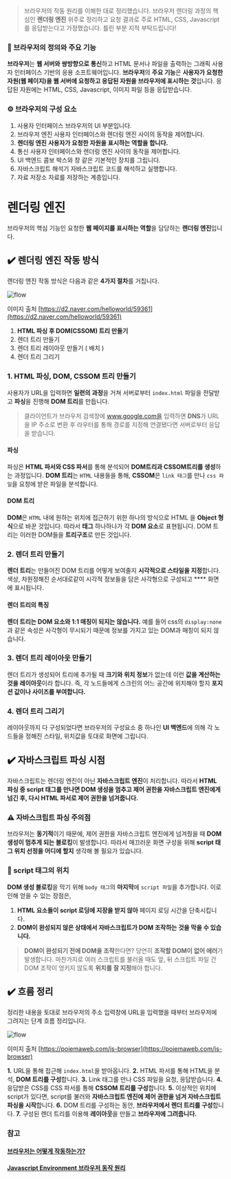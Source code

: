 > 브라우저의 작동 원리를 이해한 대로 정리했습니다.
> 브라우저 렌더링 과정의 핵심인 **렌더링 엔진** 위주로 정리하고 요청 결과로 주로 HTML, CSS, Javascript를 응답받는다고 가정했습니다.
> 틀린 부분 지적 부탁드립니다!

### 📄 브라우저의 정의와 주요 기능

**브라우저**는 **웹 서버와 쌍방향으로 통신**하고 HTML 문서나 파일을 출력하는 그래픽 사용자 인터페이스 기반의 응용 소프트웨어입니다.
**브라우저**의 **주요 기능**은 **사용자가 요청한 자원(웹 페이지)을 웹 서버에 요청하고 응답된 자원을 브라우저에 표시하는 것**입니다.
응답된 자원에는 HTML, CSS, Javascript, 이미지 파일 등을 응답받습니다.

### ⚙️ 브라우저의 구성 요소

1. 사용자 인터페이스
   브라우저의 UI 부분입니다.
2. 브라우저 엔진
   사용자 인터페이스와 렌더링 엔진 사이의 동작을 제어합니다.
3. **렌더링 엔진**
   **사용자가 요청한 자원을 표시하는 역할을 합니다.**
4. 통신
   사용자 인터페이스와 렌더링 엔진 사이의 동작을 제어합니다.
5. UI 백엔드
   콤보 박스와 창 같은 기본적인 장치를 그립니다.
6. 자바스크립트 해석기
   자바스크립트 코드를 해석하고 실행합니다.
7. 자료 저장소
   자료를 저장하는 계층입니다.

# 렌더링 엔진

브라우저의 핵심 기능인 요청한 **웹 페이지를 표시하는 역할**을 담당하는 **렌더링 엔진**입니다.

## ✔️ 렌더링 엔진 작동 방식

렌더링 엔진 작동 방식은 다음과 같은 **4가지 절차**를 거칩니다.

<img src="https://user-images.githubusercontent.com/59330828/129351158-5b2649b4-a73b-4e12-bf07-19cbc8037fe4.png" alt="flow">

이미지 출처 [https://d2.naver.com/helloworld/59361](https://d2.naver.com/helloworld/59361)

1. **HTML 파싱 후 DOM(CSSOM) 트리 만들기**
2. 렌더 트리 만들기
3. 렌더 트리 레이아웃 만들기 ( 배치 )
4. 렌더 트리 그리기

### 1. HTML 파싱, DOM, CSSOM 트리 만들기

사용자가 URL을 입력하면 **일련의 과정**을 거쳐 서버로부터 `index.html` 파일을 전달받고 **파싱**을 진행해 **DOM 트리**를 만듭니다.

> 클라이언트가 브라우저 검색창에 www.google.com을 입력하면 **DNS**가 URL을 IP 주소로 변환 후 라우터를 통해 경로를 지정해 연결됐다면 서버로부터 응답을 받습니다.

#### 파싱

파싱은 **HTML 파서와 CSS 파서**를 통해 분석되어 **DOM트리과 CSSOM트리를 생성**하는 과정입니다.
**DOM 트리**는 `HTML` 내용들을 통해, **CSSOM**은 `link 태그`를 만나 `css 파일`을 요청에 받은 파일을 분석합니다.

#### DOM 트리

**DOM**은 `HTML` 내에 원하는 위치에 접근하기 위한 하나의 방식으로 HTML 을 **Object 형식**으로 바꾼 것입니다. 따라서 **태그** 하나하나가 각 **DOM 요소**로 표현됩니다.
DOM 트리는 이러한 DOM들을 **트리구조**로 만든 것입니다.

### 2. 렌더 트리 만들기

**렌더 트리**는 만들어진 DOM 트리를 어떻게 보여줄지 **시각적으로 스타일을 지정**합니다. 색상, 차원정해진 순서대로같이 시각적 정보들을 담은 사각형으로 구성되고 \*\*\*\* 화면에 표시됩니다.

#### 렌더 트리의 특징

**렌더 트리는 DOM 요소와 1:1 매칭이 되지는 않습니다.** 예를 들어 css의 `display:none`과 같은 속성은 사각형이 무시되기 때문에 정보를 가지고 있는 DOM과 매칭이 되지 않습니다.

### 3. 렌더 트리 레이아웃 만들기

렌더 트리가 생성되어 트리에 추가될 때 **크기와 위치 정보**가 없는데 이런 **값을 계산하는 것을 레이아웃**이라 합니다. 즉, 각 노드들에게 스크린의 어느 공간에 위치해야 할지 **포지션 값이나 사이즈를 부여합니다.**

### 4. 렌더 트리 그리기

레이아웃까지 다 구성되었다면 브라우저의 구성요소 중 하나인 **UI 백엔드**에 의해 각 노드들을 정해진 스타일, 위치값을 토대로 화면에 그립니다.

## ✔️ 자바스크립트 파싱 시점

자바스크립트는 렌더링 엔진이 아닌 **자바스크립트 엔진**이 처리합니다. 따라서 **HTML 파싱 중 script 태그를 만나면 DOM 생성을 멈추고 제어 권한을 자바스크립트 엔진에게 넘긴 후, 다시 HTML 파서로 제어 권한을 넘겨줍니다.**

### ⚠️ 자바스크립트 파싱 주의점

브라우저는 **동기적**이기 때문에, 제어 권한을 자바스크립트 엔진에게 넘겨줬을 때 **DOM 생성이 멈추게 되는 블로킹**이 발생합니다. 따라서 매끄러운 화면 구성을 위해 **script 태그 위치 선정을 어디에 할지** 생각해 볼 필요가 있습니다.

### 🚩 script 태그의 위치

**DOM 생성 블로킹**을 막기 위해 `body 태그`의 **마지막**에 `script 파일`을 추가합니다. 이로 인해 얻을 수 있는 장점은,

1. **HTML 요소들이 script 로딩에 지장을 받지 않아** 페이지 로딩 시간을 단축시킵니다.
2. **DOM이 완성되지 않은 상태에서 자바스크립트가 DOM 조작하는 것을 막을 수 있습니다.**

> **DOM이 완성되기 전에 DOM을 조작**한다면?
> 당연히 **조작할 DOM이 없어 에러**가 발생합니다. 마찬가지로 여러 스크립트를 불러올 때도 앞, 뒤 스크립트 파일 간 DOM 조작이 엉키지 않도록 **위치를 잘 지정**해야 합니다.

## ✔️ 흐름 정리

정리한 내용을 토대로 브라우저의 주소 입력창에 URL을 입력했을 때부터 브라우저에 그려지는 단계 흐름 정리입니다.

<img src="https://user-images.githubusercontent.com/59330828/129349591-893eac1a-93c8-4cdd-b3dc-ab15c7e0b549.PNG" alt="flow">

이미지 출처 [https://poiemaweb.com/js-browser](https://poiemaweb.com/js-browser)

**1.** URL을 통해 접근해 `index.html`을 받아옵니다.
**2.** HTML 파서를 통해 HTML을 분석, **DOM 트리를 구성**합니다.
**3.** Link 태그를 만나 CSS 파일을 요청, 응답받습니다.
**4.** 응답받은 CSS를 CSS 파서를 통해 **CSSOM 트리를 구성**합니다.
**5.** 이상적인 위치에 script가 있다면, script를 불러와 **자바스크립트 엔진에 제어 권한을 넘겨 자바스크립트 파싱을 시작**합니다.
**6.** DOM 트리를 구성하는 동안, **브라우저에서 렌더 트리를 구성**합니다.
**7.** 구성된 렌더 트리를 이용해 **레이아웃**을 만들고 **브라우저에 그려줍니다.**

### 참고

#### [브라우저는 어떻게 작동하는가?](https://d2.naver.com/helloworld/59361)

#### [Javascript Environment 브라우저 동작 원리](https://poiemaweb.com/js-browser)

